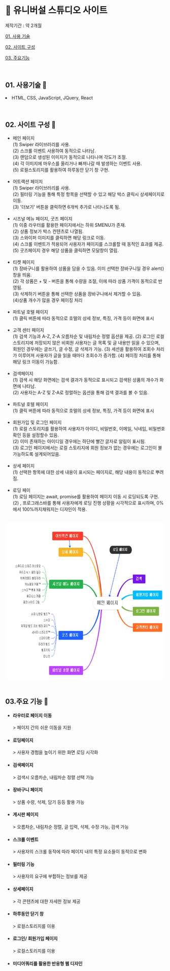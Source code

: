<h1>💜 유니버설 스튜디오 사이트</h1>
<p>제작기간 : 약 2개월</p>
<p>
  <a href="#01">01. 사용 기술</a>
</p>
<p>
   <a href="#02">02. 사이트 구성</a>
</p>
<p>
  <a href="#03">03. 주요기능</a>
</p>
<br />
<div>
  <h2 id="01">01. 사용기술 🙂</h2>
  <li>HTML, CSS, JavaScript, JQuery, React</p> 
</div>
<br />
<div >
  <h2 id="02">02. 사이트 구성 🙂</h2>
  <ul>
    <li>
      메인 페이지 <br/>
      (1) Swiper 라이브러리를 사용.<br/>
      (2) 스크롤 이벤트 사용하여 동적으로 나타남.<br/>
      (3) 랜덤으로 생성된 이미지가 동적으로 나타나며 각도가 조절.<br/>
      (4) 각 이미지에 마우스를 올리거나 빠져나갈 때 발생하는 이벤트 사용.<br/>
      (5) 로컬스토리지를 활용하여 하루동안 닫기 창 구현.
    </li>
    <br/>
    <li>
      어트랙션 페이지<br/>
      (1) Swiper 라이브러리를 사용.<br/>
      (2) 필터링 기능을 통해 특정 항목을 선택할 수 있고 해당 박스 클릭시 상세페이지로 이동.<br/>
      (3) '더보기' 버튼을 클릭하면 6개씩 추가로 나타나도록 됨.
    </li>
    <br/>
    <li>
      시즈널 메뉴 페이지, 굿즈 페이지 <br/>
      (1) 이중 라우터를 활용한 페이지에서는 하위 SMENU가 존재. <br/>
      (2) 상품 정보가 박스 컨텐츠로 나열됨.<br/>
      (3) 스와이퍼 이미지를 클릭하면 해당 링크로 이동.<br/> 
      (4) 스크롤 이벤트가 적용되어 사용자가 페이지를 스크롤할 때 동적인 효과를 제공.<br/>
      (5) 굿즈페이지 경우 해당 상품을 클릭하면 모달창이 열림.
    </li>
    <br/>
    <li>
      티켓 페이지<br />
      (1) 장바구니를 활용하여 상품을 담을 수 있음. 이미 선택한 장바구니일 경우 alert()창을 띄움.<br/> 
      (2) 각 상품은 + 및 - 버튼을 통해 수량을 조절, 이에 따라 상품 가격이 동적으로 반영됨. <br/>
      (3) 삭제하기 버튼을 통해 선택한 상품을 장바구니에서 제거할 수 있음. <br/>
      (4)상품 개수가 많을 경우 페이징 처리
    </li>
    <br/>
    <li>
      파트널 호텔 페이지 <br />
      (1) 클릭 버튼에 따라 동적으로 호텔의 상세 정보, 특징, 가격 등이 화면에 표시
    </li>
    <br/>
    <li>
      고객 센터 페이지 <br />
      (1) 검색 기능과 A-Z, Z-A 오름차순 및 내림차순 정렬 옵션을 제공. 
      (2) 로그인 로컬스토리지에 저장되지 않은 비회원 사용자는 글 목록 및 글 내용만 읽을 수 있으며, 회원인 경우에는 글쓰기, 글 수정, 글 삭제가 가능. 
      (3) 세션을 활용하여 조회수 처리가 이루어져 사용자가 글을 읽을 때마다 조회수가 증가함. 
      (4) 페이징 처리를 통해 해당 링크 이동이 가능함.
    </li>
    <br />
    <li>
      검색페이지 <br />
      (1) 검색 시 해당 화면에는 검색 결과가 동적으로 표시되고 검색된 상품의 개수가 화면에 나타남. <br />
      (2) 사용자는 A-Z 및 Z-A로 정렬하는 옵션을 통해 검색 결과를 볼 수 있음. 
    </li>
    <br />
    <li>
      파트널 호텔 페이지 <br />
      (1) 클릭 버튼에 따라 동적으로 호텔의 상세 정보, 특징, 가격 등이 화면에 표시
    </li>
    <br />
    <li>
      회원가입 및 로그인 페이지 <br />
      (1) 로컬 스토리지를 활용하여 사용자가 아이디, 비밀번호, 이메일, 닉네임, 비밀번호 확인 등을 설정할수 있음.  <br />
      (2) 이미 존재하는 아이디일 경우에는 하단에 빨간 글자로 알림이 표시됨. <br />
      (3) 로그인 페이지에서는 로컬 스토리지에 회원 정보가 없는 경우에는 로그인이 불가능하도록 설계되어있음. <br />
    </li>
    <br />
    <li>
      상세 페이지 <br />
      (1) 선택한 항목에 대한 상세 내용이 표시되는 페이지로, 해당 내용이 동적으로 뿌려짐. 
    </li>
    <br />
    <li>
      로딩 페이 <br />
      (1) 로딩 페이지는 await, promise를 활용하여 페이지 이동 시 로딩되도록 구현. <br />
      (2) , 프로그래스바를 통해 사용자에게 로딩 진행 상황을 시각적으로 표시하며, 0%에서 100%까지채워지는 디자인이 적용.
    </li>
  </ul>
  <br />
  <img style="width : 850px; height : 500px" src ="https://raw.githubusercontent.com/ogreencakeo/UniversalStudio-Project/main/universalStudio/cjm-universal-project/page.png" />
  <br />
</div>
<br />
<div>
  <h2 id="03">03.주요 기능 🙂</h2>
  <ul>
    <li>
      <h4>라우터로 페이지 이동 </h4>
      > 페이지 간의 쉬운 이동을 지원
    </li>
    <li>
      <h4>로딩페이지</h4>
      > 사용자 경험을 높이기 위한 화면 로딩 시각화
    </li>
    <li>
      <h4>검색페이지</h4>
      > 검색시 오름차순, 내림차순 정렬 선택 가능
    </li>
    <li>
      <h4>장바구니 페이지</h4>
      > 상품 수량, 삭제, 담기 등등 활용 가능
    </li>
    <li>
      <h4>게시판 페이지</h4>
      > 오름차순, 내림차순 정렬, 글 입력, 삭제, 수정 가능, 검색 가능
    </li>
    <li>
      <h4>스크롤 이벤트</h4>
      > 사용자의 스크롤 동작에 따라 페이지 내의 특정 요소들이 동적으로 변화
    </li>
    <li>
      <h4>필터링 기능</h4>
      > 사용자의 요구에 부합하는 정보를 제공
    </li>
    <li>
      <h4>상세페이지</h4>
      > 각 콘텐츠에 대한 자세한 정보 제공
    </li>
    <li>
      <h4>하루동안 닫기 창</h4>
      > 로컬스토리지를 이용
    </li>
    <li>
      <h4>로그인/ 회원가입 페이지</h4>
      > 로컬스토리지를 이용
    </li>
    <li>
      <h4>미디어쿼리를 활용한 반응형 웹 디자인</h4>
    </li>
  </ul>
  
</div>
